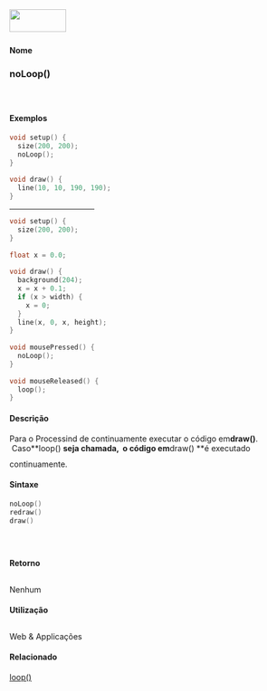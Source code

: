 <img height="40" src="../images/1pix.gif" width="100"/>
<img height="1" src="../images/1pix.gif" width="20"/>
<img height="1" src="../images/1pix.gif" width="555"/>

#### Nome
### noLoop()
<img height="25" src="../images/1pix.gif" width="1"/>

#### Exemplos

```pde
void setup() { 
  size(200, 200); 
  noLoop(); 
} 
 
void draw() { 
  line(10, 10, 190, 190); 
} 

```
<hr align="left" noshade="noshade" size="1" width="150"/>

```pde
void setup() { 
  size(200, 200); 
} 
 
float x = 0.0; 
 
void draw() { 
  background(204); 
  x = x + 0.1; 
  if (x > width) { 
    x = 0; 
  } 
  line(x, 0, x, height); 
} 
 
void mousePressed() { 
  noLoop(); 
} 
 
void mouseReleased() { 
  loop(); 
} 

```

#### Descrição
Para o Processind de continuamente executar o código em**draw()**.  Caso**loop() **seja chamada,  o código em**draw() **é executado continuamente.
<img height="25" src="../images/1pix.gif" width="1"/>

#### Sintaxe
```pde
noLoop()
redraw()
draw()

```
<img height="25" src="../images/1pix.gif" width="1"/>

#### Retorno

	
Nenhum
<img height="25" src="../images/1pix.gif" width="1"/>

#### Utilização

	
Web & Applicações
<img height="25" src="../images/1pix.gif" width="1"/>

#### Relacionado
[loop()](loop_)
